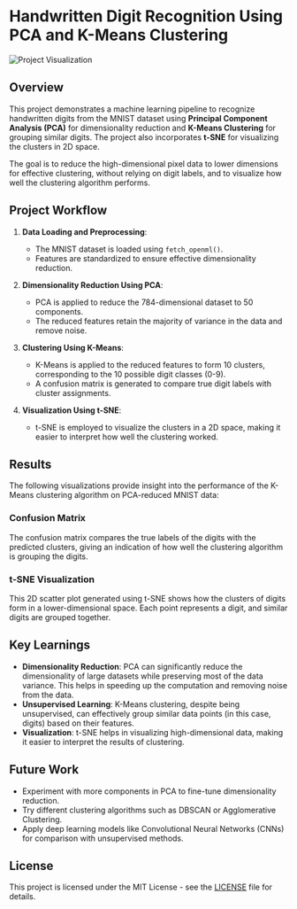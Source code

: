# Handwritten Digit Recognition Using PCA and K-Means Clustering

![Project Visualization](visualization.png)

## Overview

This project demonstrates a machine learning pipeline to recognize handwritten digits from the MNIST dataset using **Principal Component Analysis (PCA)** for dimensionality reduction and **K-Means Clustering** for grouping similar digits. The project also incorporates **t-SNE** for visualizing the clusters in 2D space.

The goal is to reduce the high-dimensional pixel data to lower dimensions for effective clustering, without relying on digit labels, and to visualize how well the clustering algorithm performs.

## Project Workflow

1. **Data Loading and Preprocessing**: 
   - The MNIST dataset is loaded using `fetch_openml()`.
   - Features are standardized to ensure effective dimensionality reduction.

2. **Dimensionality Reduction Using PCA**:
   - PCA is applied to reduce the 784-dimensional dataset to 50 components.
   - The reduced features retain the majority of variance in the data and remove noise.

3. **Clustering Using K-Means**:
   - K-Means is applied to the reduced features to form 10 clusters, corresponding to the 10 possible digit classes (0-9).
   - A confusion matrix is generated to compare true digit labels with cluster assignments.

4. **Visualization Using t-SNE**:
   - t-SNE is employed to visualize the clusters in a 2D space, making it easier to interpret how well the clustering worked.


## Results

The following visualizations provide insight into the performance of the K-Means clustering algorithm on PCA-reduced MNIST data:

### Confusion Matrix

The confusion matrix compares the true labels of the digits with the predicted clusters, giving an indication of how well the clustering algorithm is grouping the digits.

### t-SNE Visualization

This 2D scatter plot generated using t-SNE shows how the clusters of digits form in a lower-dimensional space. Each point represents a digit, and similar digits are grouped together.

## Key Learnings

- **Dimensionality Reduction**: PCA can significantly reduce the dimensionality of large datasets while preserving most of the data variance. This helps in speeding up the computation and removing noise from the data.
- **Unsupervised Learning**: K-Means clustering, despite being unsupervised, can effectively group similar data points (in this case, digits) based on their features.
- **Visualization**: t-SNE helps in visualizing high-dimensional data, making it easier to interpret the results of clustering.

## Future Work

- Experiment with more components in PCA to fine-tune dimensionality reduction.
- Try different clustering algorithms such as DBSCAN or Agglomerative Clustering.
- Apply deep learning models like Convolutional Neural Networks (CNNs) for comparison with unsupervised methods.

## License

This project is licensed under the MIT License - see the [LICENSE](LICENSE) file for details.






